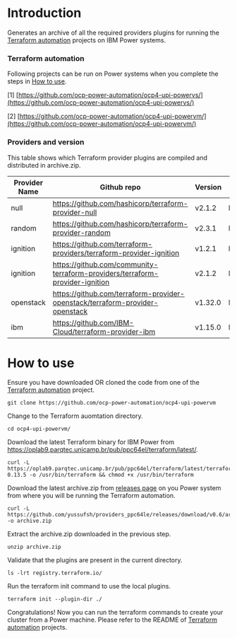 # Introduction

Generates an archive of all the required providers plugins for running the [Terraform automation](#terraform-automation) projects on IBM Power systems.

### Terraform automation

Following projects can be run on Power systems when you complete the steps in [How to use](#how-to-use).

[1] [https://github.com/ocp-power-automation/ocp4-upi-powervs/](https://github.com/ocp-power-automation/ocp4-upi-powervs/)

[2] [https://github.com/ocp-power-automation/ocp4-upi-powervm/](https://github.com/ocp-power-automation/ocp4-upi-powervm/)

### Providers and version

This table shows which Terraform provider plugins are compiled and distributed in archive.zip.

|Provider Name| Github repo|Version|OS_Arch|
|-------------|------------|-------|-------|
|null|https://github.com/hashicorp/terraform-provider-null|v2.1.2|linux_ppc64le|
|random|https://github.com/hashicorp/terraform-provider-random|v2.3.1|linux_ppc64le|
|ignition|https://github.com/terraform-providers/terraform-provider-ignition|v1.2.1|linux_ppc64le|
|ignition|https://github.com/community-terraform-providers/terraform-provider-ignition|v2.1.2|linux_ppc64le|
|openstack|https://github.com/terraform-provider-openstack/terraform-provider-openstack|v1.32.0|linux_ppc64le|
|ibm|https://github.com/IBM-Cloud/terraform-provider-ibm|v1.15.0|linux_ppc64le|



# How to use

Ensure you have downloaded OR cloned the code from one of the [Terraform automation](#terraform-automation) project.

```
git clone https://github.com/ocp-power-automation/ocp4-upi-powervm
```

Change to the Terraform auomtation directory.
```
cd ocp4-upi-powervm/
```

Download the latest Terraform binary for IBM Power from https://oplab9.parqtec.unicamp.br/pub/ppc64el/terraform/latest/.
```
curl -L https://oplab9.parqtec.unicamp.br/pub/ppc64el/terraform/latest/terraform-0.13.5 -o /usr/bin/terraform && chmod +x /usr/bin/terraform
```
Download the latest archive.zip from [releases page](../../releases) on you Power system from where you will be running the Terraform automation.
```
curl -L https://github.com/yussufsh/providers_ppc64le/releases/download/v0.6/archive.zip -o archive.zip
```
Extract the archive.zip downloaded in the previous step.
```
unzip archive.zip
```
Validate that the plugins are present in the current directory.
```
ls -lrt registry.terraform.io/
```
Run the terraform init command to use the local plugins.
```
terraform init --plugin-dir ./
```
Congratulations! Now you can run the terraform commands to create your cluster from a Power machine. Please refer to the README of [Terraform automation](#terraform-automation) projects.
